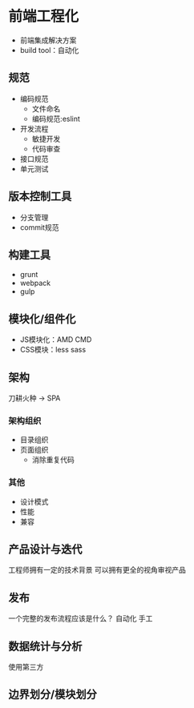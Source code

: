 # 前端工程化

- 前端集成解决方案
- build tool：自动化

## 规范

- 编码规范
  - 文件命名
  - 编码规范:eslint
- 开发流程
  - 敏捷开发
  - 代码审查
- 接口规范
- 单元测试

## 版本控制工具

- 分支管理
- commit规范

## 构建工具

- grunt
- webpack
- gulp

## 模块化/组件化

- JS模块化：AMD CMD
- CSS模块：less sass

## 架构

刀耕火种 -> SPA 

### 架构组织

- 目录组织
- 页面组织
  - 消除重复代码

### 其他

- 设计模式
- 性能
- 兼容

## 产品设计与迭代

工程师拥有一定的技术背景
可以拥有更全的视角审视产品

## 发布

一个完整的发布流程应该是什么？
自动化 手工

## 数据统计与分析

使用第三方

## 边界划分/模块划分